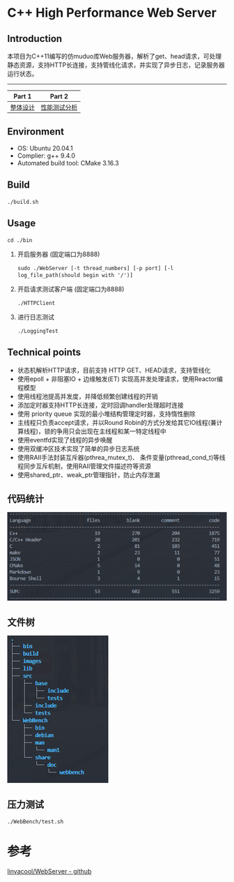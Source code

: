 # C++ High Performance Web Server



## Introduction  

本项目为C++11编写的仿muduo库Web服务器，解析了get、head请求，可处理静态资源，支持HTTP长连接，支持管线化请求，并实现了异步日志，记录服务器运行状态。  

---

|  Part 1  |    Part 2    |
| :------: | :----------: |
| [整体设计](https://github.com/Mochengz/Webserver-moc/blob/master/%E6%95%B4%E4%BD%93%E8%AE%BE%E8%AE%A1.md) | [性能测试分析](https://github.com/Mochengz/Webserver-moc/blob/master/%E6%80%A7%E8%83%BD%E6%B5%8B%E8%AF%95%E5%88%86%E6%9E%90.md)|



## Environment

* OS: Ubuntu 20.04.1
* Complier: g++ 9.4.0
* Automated build tool: CMake 3.16.3

## Build

	./build.sh

## Usage

	cd ./bin

1. 开启服务器 (固定端口为8888)

   ```
   sudo ./WebServer [-t thread_numbers] [-p port] [-l log_file_path(should begin with '/')]
   ```

2. 开启请求测试客户端 (固定端口为8888)

   ```
   ./HTTPClient
   ```

3. 进行日志测试

   ```
   ./LoggingTest
   ```

## Technical points

* 状态机解析HTTP请求，目前支持 HTTP GET、HEAD请求，支持管线化
* 使用epoll + 非阻塞IO + 边缘触发(ET) 实现高并发处理请求，使用Reactor编程模型
* 使用线程池提高并发度，并降低频繁创建线程的开销
* 添加定时器支持HTTP长连接，定时回调handler处理超时连接
* 使用 priority queue 实现的最小堆结构管理定时器，支持惰性删除
* 主线程只负责accept请求，并以Round Robin的方式分发给其它IO线程(兼计算线程)，锁的争用只会出现在主线程和某一特定线程中
* 使用eventfd实现了线程的异步唤醒
* 使用双缓冲区技术实现了简单的异步日志系统
* 使用RAII手法封装互斥器(pthrea_mutex_t)、 条件变量(pthread_cond_t)等线程同步互斥机制，使用RAII管理文件描述符等资源
* 使用shared_ptr、weak_ptr管理指针，防止内存泄漏

## 代码统计
![image](https://github.com/Mochengz/Webserver-moc/blob/master/images/code_sum.png)

## 文件树
![image](https://github.com/Mochengz/Webserver-moc/blob/master/images/tree.png)

## 压力测试

```
./WebBench/test.sh
```



# 参考

[linyacool/WebServer - github](https://github.com/linyacool/WebServer)
